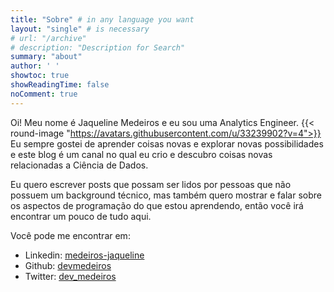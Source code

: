 ```yaml
---
title: "Sobre" # in any language you want
layout: "single" # is necessary
# url: "/archive"
# description: "Description for Search"
summary: "about"
author: ' '
showtoc: true
showReadingTime: false
noComment: true
---
```


Oi! Meu nome é Jaqueline Medeiros e eu sou uma Analytics Engineer. {{< round-image "https://avatars.githubusercontent.com/u/33239902?v=4">}} Eu sempre gostei de aprender coisas novas e explorar novas possibilidades e este blog é um canal no qual eu crio e descubro coisas novas relacionadas a Ciência de Dados.

Eu quero escrever posts que possam ser lidos por pessoas que não possuem um background técnico, mas também quero mostrar e falar sobre os aspectos de programação do que estou aprendendo, então você irá encontrar um pouco de tudo aqui.

Você pode me encontrar em:

- Linkedin: [medeiros-jaqueline](https://www.linkedin.com/in/medeiros-jaqueline/)
- Github: [devmedeiros](https://github.com/devmedeiros)
- Twitter: [dev_medeiros](https://twitter.com/dev_medeiros)
